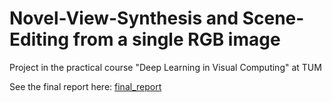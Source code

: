 # Novel-View-Synthesis and Scene-Editing from a single RGB image
Project in the practical course "Deep Learning in Visual Computing" at TUM

See the final report here: [final_report]("Novel_View_Synthesis_and_Scene_Editing_from_a_single_RGB_image.pdf")

